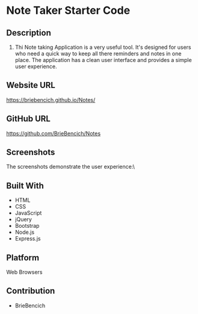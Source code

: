 # Note Taker Starter Code

## Description

1. Thi Note taking Application is a very useful tool. It's designed for users who need a quick way to keep all there reminders and notes in one place. The application has a clean user interface and provides a simple user experience.


## Website URL

https://briebencich.github.io/Notes/

## GitHub URL
https://github.com/BrieBencich/Notes

## Screenshots

The screenshots demonstrate the user experience:\


## Built With

- HTML
- CSS
- JavaScript
- jQuery
- Bootstrap
- Node.js
- Express.js

## Platform

Web Browsers


## Contribution
- BrieBencich
